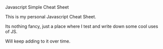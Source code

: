 Javascript Simple Cheat Sheet

This is my personal Javascript Cheat Sheet.

Its nothing fancy, just a place where I test and write down some cool uses
of JS.

Will keep adding to it over time.
